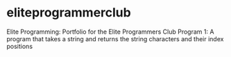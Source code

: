 # eliteprogrammerclub
Elite Programming: Portfolio for the Elite Programmers Club
Program 1: A program that takes a string and returns the string characters and their index positions
